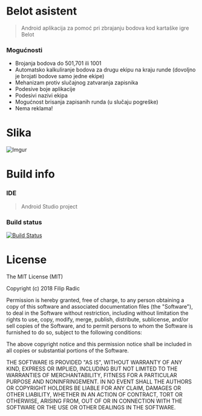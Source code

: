 # Belot asistent

>Android aplikacija za pomoć pri zbrajanju bodova kod kartaške igre Belot

### Mogućnosti
- Brojanja bodova do 501,701 ili 1001
- Automatsko kalkuliranje bodova za drugu ekipu na kraju runde (dovoljno je brojati bodove samo jedne ekipe)
- Mehanizam protiv slučajnog zatvaranja zapisnika
- Podesive boje aplikacije
- Podesivi nazivi ekipa
- Mogućnost brisanja zapisanih runda (u slučaju pogreške)
- Nema reklama!

  
# Slika
![Imgur](http://i.imgur.com/zP0JNWfl.png)



# Build info

### IDE
>Android Studio project

### Build status
[![Build Status](https://travis-ci.org/mlogic1/Belot-Asistent.svg?branch=oreo-update)](https://travis-ci.org/mlogic1/Belot-Asistent)


# License

The MIT License (MIT)

Copyright (c) 2018 Filip Radic

Permission is hereby granted, free of charge, to any person obtaining a copy
of this software and associated documentation files (the "Software"), to deal
in the Software without restriction, including without limitation the rights
to use, copy, modify, merge, publish, distribute, sublicense, and/or sell
copies of the Software, and to permit persons to whom the Software is
furnished to do so, subject to the following conditions:

The above copyright notice and this permission notice shall be included in all
copies or substantial portions of the Software.

THE SOFTWARE IS PROVIDED "AS IS", WITHOUT WARRANTY OF ANY KIND, EXPRESS OR
IMPLIED, INCLUDING BUT NOT LIMITED TO THE WARRANTIES OF MERCHANTABILITY,
FITNESS FOR A PARTICULAR PURPOSE AND NONINFRINGEMENT. IN NO EVENT SHALL THE
AUTHORS OR COPYRIGHT HOLDERS BE LIABLE FOR ANY CLAIM, DAMAGES OR OTHER
LIABILITY, WHETHER IN AN ACTION OF CONTRACT, TORT OR OTHERWISE, ARISING FROM,
OUT OF OR IN CONNECTION WITH THE SOFTWARE OR THE USE OR OTHER DEALINGS IN THE
SOFTWARE.
